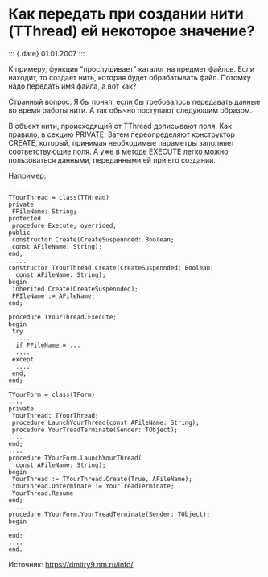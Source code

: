Как передать при создании нити (TThread) ей некоторое значение?
===============================================================

::: {.date}
01.01.2007
:::

К примеру, функция \"прослушивает\" каталог на предмет файлов. Если
находит, то создает нить, которая будет обрабатывать файл. Потомку надо
передать имя файла, а вот как?

Странный вопрос. Я бы понял, если бы требовалось передавать данные во
время работы нити. А так обычно поступают следующим образом.

В объект нити, происходящий от TThread дописывают поля. Как правило, в
секцию PRIVATE. Затем переопределяют конструктор CREATE, который,
принимая необходимые параметры заполняет соответствующие поля. А уже в
методе EXECUTE легко можно пользоваться данными, переданными ей при его
создании.

Например:

    ......
    TYourThread = class(TTHread)
    private
     FFileName: String;
    protected
     procedure Execute; overrided;
    public
     constructor Create(CreateSuspennded: Boolean;
     const AFileName: String);
    end;
    .....
    constructor TYourThread.Create(CreateSuspennded: Boolean;
      const AFileName: String);
    begin
     inherited Create(CreateSuspennded);
     FFIleName := AFileName;
    end;
     
    procedure TYourThread.Execute;
    begin
     try
      ....
      if FFileName = ...
      ....
     except
      ....
     end;
    end;
    ....
    TYourForm = class(TForm)
    ....
    private
     YourThread: TYourThread;
     procedure LaunchYourThread(const AFileName: String);
     procedure YourTreadTerminate(Sender: TObject);
    ....
    end;
    ....
    procedure TYourForm.LaunchYourThread(
      const AFileName: String);
    begin
     YourThread := TYourThread.Create(True, AFileName);
     YourThread.Onterminate := YourTreadTerminate;
     YourThread.Resume
    end;
    ....
    procedure TYourForm.YourTreadTerminate(Sender: TObject);
    begin
     ....
    end;
    ....
    end.

Источник: <https://dmitry9.nm.ru/info/>
